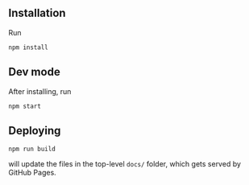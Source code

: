 
## Installation

Run

```
npm install
```

## Dev mode

After installing, run

```
npm start
```

## Deploying

```
npm run build
```

will update the files in the top-level `docs/` folder, which gets served by GitHub Pages.

